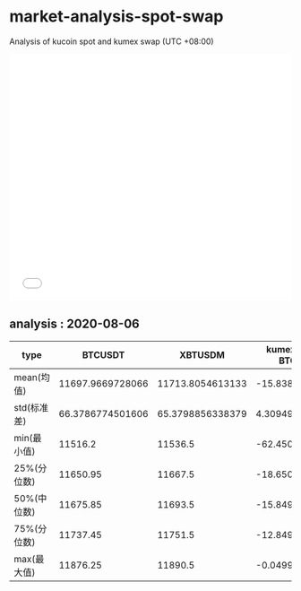 # market-analysis-spot-swap
Analysis of kucoin spot and kumex swap (UTC +08:00)

<iframe width="100%" height="440" src="./data.html" frameborder="no" border="0" scrolling="no"></iframe>

## analysis : 2020-08-06

type | BTCUSDT | XBTUSDM | kumex-XBTUSDM-BTCUSDT_arb
---|---|---|---
mean(均值) | 11697.9669728066 | 11713.8054613133 | -15.8384885067333
std(标准差) | 66.3786774501606 | 65.3798856338379 | 4.30949665176848
min(最小值) | 11516.2 | 11536.5 | -62.4500000000007
25%(分位数) | 11650.95 | 11667.5 | -18.6500000000015
50%(中位数) | 11675.85 | 11693.5 | -15.8499999999985
75%(分位数) | 11737.45 | 11751.5 | -12.8499999999985
max(最大值) | 11876.25 | 11890.5 | -0.0499999999992724
